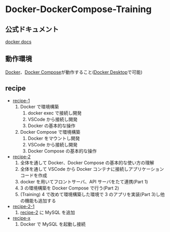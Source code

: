 # Docker-DockerCompose-Training

## 公式ドキュメント

[docker docs](https://docs.docker.com/)

## 動作環境

[Docker](https://www.docker.com/)、[Docker Compose](https://docs.docker.com/compose/)が動作すること([Docker Desktop](https://www.docker.com/get-started)で可能)

## recipe

- [recipe-1](./recipe-1/README.md)
  1. Docker で環境構築
     1. docker exec で接続し開発
     1. VSCode から接続し開発
     1. Docker の基本的な操作
  2. Docker Compose で環境構築
     1. Docker をマウントし開発
     1. VSCode から接続し開発
     1. Docker Compose の基本的な操作
- [recipe-2](./recipe-2/README.md)
  1. 全体を通して Docker、Docker Compose の基本的な使い方の理解
  2. 全体を通して VSCode から Docker コンテナに接続しアプリケーションコードを作成
  3. docker を用いてフロントサーバ、API サーバをたて連携(Part 1)
  4. 3 の環境構築を Docker Compose で行う(Part 2)
  5. (Training) 4 で改めて環境構築した環境で 3 のアプリを実装(Part 3)し他の機能も追加する
- [recipe-2-1](./recipe-2-1/README.md)
  1. [recipe-2](./recipe-2/README.md) に MySQL を追加
- [recipe-x](./recipe-x/README.md)
  1. Docker で MySQL を起動し接続
